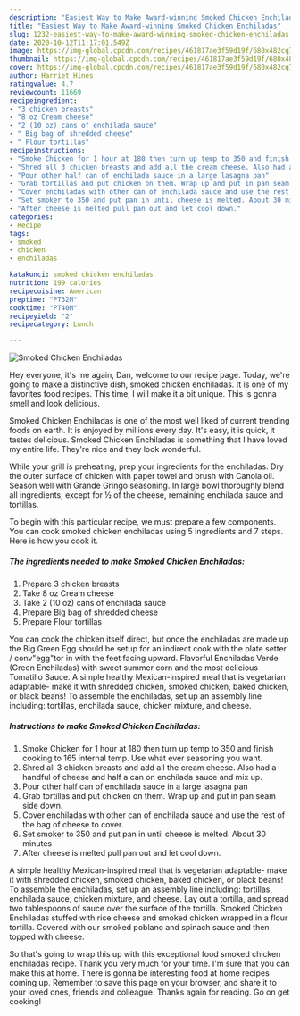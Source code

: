 ```yaml
---
description: "Easiest Way to Make Award-winning Smoked Chicken Enchiladas"
title: "Easiest Way to Make Award-winning Smoked Chicken Enchiladas"
slug: 1232-easiest-way-to-make-award-winning-smoked-chicken-enchiladas
date: 2020-10-12T11:17:01.549Z
image: https://img-global.cpcdn.com/recipes/461817ae3f59d19f/680x482cq70/smoked-chicken-enchiladas-recipe-main-photo.jpg
thumbnail: https://img-global.cpcdn.com/recipes/461817ae3f59d19f/680x482cq70/smoked-chicken-enchiladas-recipe-main-photo.jpg
cover: https://img-global.cpcdn.com/recipes/461817ae3f59d19f/680x482cq70/smoked-chicken-enchiladas-recipe-main-photo.jpg
author: Harriet Hines
ratingvalue: 4.7
reviewcount: 11669
recipeingredient:
- "3 chicken breasts"
- "8 oz Cream cheese"
- "2 (10 oz) cans of enchilada sauce"
- " Big bag of shredded cheese"
- " Flour tortillas"
recipeinstructions:
- "Smoke Chicken for 1 hour at 180 then turn up temp to 350 and finish cooking to 165 internal temp. Use what ever seasoning you want."
- "Shred all 3 chicken breasts and add all the cream cheese. Also had a handful of cheese and half a can on enchilada sauce and mix up."
- "Pour other half can of enchilada sauce in a large lasagna pan"
- "Grab tortillas and put chicken on them. Wrap up and put in pan seam side down."
- "Cover enchiladas with other can of enchilada sauce and use the rest of the bag of cheese to cover."
- "Set smoker to 350 and put pan in until cheese is melted. About 30 minutes"
- "After cheese is melted pull pan out and let cool down."
categories:
- Recipe
tags:
- smoked
- chicken
- enchiladas

katakunci: smoked chicken enchiladas 
nutrition: 199 calories
recipecuisine: American
preptime: "PT32M"
cooktime: "PT40M"
recipeyield: "2"
recipecategory: Lunch

---
```



![Smoked Chicken Enchiladas](https://img-global.cpcdn.com/recipes/461817ae3f59d19f/680x482cq70/smoked-chicken-enchiladas-recipe-main-photo.jpg)

Hey everyone, it's me again, Dan, welcome to our recipe page. Today, we're going to make a distinctive dish, smoked chicken enchiladas. It is one of my favorites food recipes. This time, I will make it a bit unique. This is gonna smell and look delicious.

Smoked Chicken Enchiladas is one of the most well liked of current trending foods on earth. It is enjoyed by millions every day. It's easy, it is quick, it tastes delicious. Smoked Chicken Enchiladas is something that I have loved my entire life. They're nice and they look wonderful.

While your grill is preheating, prep your ingredients for the enchiladas. Dry the outer surface of chicken with paper towel and brush with Canola oil. Season well with Grande Gringo seasoning. In large bowl thoroughly blend all ingredients, except for ½ of the cheese, remaining enchilada sauce and tortillas.


To begin with this particular recipe, we must prepare a few components. You can cook smoked chicken enchiladas using 5 ingredients and 7 steps. Here is how you cook it.

<!--inarticleads1-->

##### The ingredients needed to make Smoked Chicken Enchiladas:

1. Prepare 3 chicken breasts
1. Take 8 oz Cream cheese
1. Take 2 (10 oz) cans of enchilada sauce
1. Prepare  Big bag of shredded cheese
1. Prepare  Flour tortillas


You can cook the chicken itself direct, but once the enchiladas are made up the Big Green Egg should be setup for an indirect cook with the plate setter / conv&#34;egg&#34;tor in with the feet facing upward. Flavorful Enchiladas Verde (Green Enchiladas) with sweet summer corn and the most delicious Tomatillo Sauce. A simple healthy Mexican-inspired meal that is vegetarian adaptable- make it with shredded chicken, smoked chicken, baked chicken, or black beans! To assemble the enchiladas, set up an assembly line including: tortillas, enchilada sauce, chicken mixture, and cheese. 

<!--inarticleads2-->

##### Instructions to make Smoked Chicken Enchiladas:

1. Smoke Chicken for 1 hour at 180 then turn up temp to 350 and finish cooking to 165 internal temp. Use what ever seasoning you want.
1. Shred all 3 chicken breasts and add all the cream cheese. Also had a handful of cheese and half a can on enchilada sauce and mix up.
1. Pour other half can of enchilada sauce in a large lasagna pan
1. Grab tortillas and put chicken on them. Wrap up and put in pan seam side down.
1. Cover enchiladas with other can of enchilada sauce and use the rest of the bag of cheese to cover.
1. Set smoker to 350 and put pan in until cheese is melted. About 30 minutes
1. After cheese is melted pull pan out and let cool down.


A simple healthy Mexican-inspired meal that is vegetarian adaptable- make it with shredded chicken, smoked chicken, baked chicken, or black beans! To assemble the enchiladas, set up an assembly line including: tortillas, enchilada sauce, chicken mixture, and cheese. Lay out a tortilla, and spread two tablespoons of sauce over the surface of the tortilla. Smoked Chicken Enchiladas stuffed with rice cheese and smoked chicken wrapped in a flour tortilla. Covered with our smoked poblano and spinach sauce and then topped with cheese. 

So that's going to wrap this up with this exceptional food smoked chicken enchiladas recipe. Thank you very much for your time. I'm sure that you can make this at home. There is gonna be interesting food at home recipes coming up. Remember to save this page on your browser, and share it to your loved ones, friends and colleague. Thanks again for reading. Go on get cooking!
